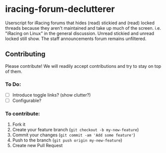 iracing-forum-declutterer
=================

Userscript for iRacing forums that hides (read) stickied and (read) locked threads because they aren't maintained and take up much of the screen. i.e. "iRacing on Linux" in the general discussion.  Unread stickied and unread locked still show. The staff announcements forum remains unfiltered.

## Contributing

Please contribute! We will readily accept contributions and try to stay on top of them.

### To Do:
- [ ] Introduce toggle links? (show clutter?)
- [ ] Configurable?

### To contribute:

1. Fork it
2. Create your feature branch (`git checkout -b my-new-feature`)
3. Commit your changes (`git commit -am 'Add some feature'`)
4. Push to the branch (`git push origin my-new-feature`)
5. Create new Pull Request

